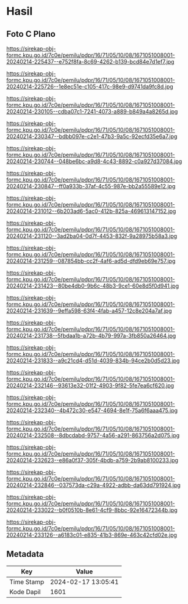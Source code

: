 # Hasil

## Foto C Plano

https://sirekap-obj-formc.kpu.go.id/7c0e/pemilu/pdpr/16/71/05/10/08/1671051008001-20240214-225437--e752f8fa-8c69-4262-b139-bcd84e7d1ef7.jpg

https://sirekap-obj-formc.kpu.go.id/7c0e/pemilu/pdpr/16/71/05/10/08/1671051008001-20240214-225726--1e8ec51e-c105-417c-98e9-d9741da9fc8d.jpg

https://sirekap-obj-formc.kpu.go.id/7c0e/pemilu/pdpr/16/71/05/10/08/1671051008001-20240214-230105--cdba07c1-7241-4073-a889-b849a4a8265d.jpg

https://sirekap-obj-formc.kpu.go.id/7c0e/pemilu/pdpr/16/71/05/10/08/1671051008001-20240214-230347--bdbb097e-c2e1-47b3-9a5c-92ecfd35e6a7.jpg

https://sirekap-obj-formc.kpu.go.id/7c0e/pemilu/pdpr/16/71/05/10/08/1671051008001-20240214-230744--048be6bc-a9d8-4c43-8892-c0a927d37084.jpg

https://sirekap-obj-formc.kpu.go.id/7c0e/pemilu/pdpr/16/71/05/10/08/1671051008001-20240214-230847--ff0a933b-37af-4c55-987e-bb2a55589e12.jpg

https://sirekap-obj-formc.kpu.go.id/7c0e/pemilu/pdpr/16/71/05/10/08/1671051008001-20240214-231012--6b203ad6-5ac0-412b-825a-469613147152.jpg

https://sirekap-obj-formc.kpu.go.id/7c0e/pemilu/pdpr/16/71/05/10/08/1671051008001-20240214-231120--3ad2ba04-0d7f-4453-832f-9a28975b58a3.jpg

https://sirekap-obj-formc.kpu.go.id/7c0e/pemilu/pdpr/16/71/05/10/08/1671051008001-20240214-231259--087854bb-cc2f-4af6-ad5d-dfd9eb69e757.jpg

https://sirekap-obj-formc.kpu.go.id/7c0e/pemilu/pdpr/16/71/05/10/08/1671051008001-20240214-231423--80be4db0-9b6c-48b3-9ce1-60e8d5f0d941.jpg

https://sirekap-obj-formc.kpu.go.id/7c0e/pemilu/pdpr/16/71/05/10/08/1671051008001-20240214-231639--9effa598-63f4-4fab-a457-12c8e204a7af.jpg

https://sirekap-obj-formc.kpu.go.id/7c0e/pemilu/pdpr/16/71/05/10/08/1671051008001-20240214-231738--5fbdaa1b-a72b-4b79-997a-3fb850a26464.jpg

https://sirekap-obj-formc.kpu.go.id/7c0e/pemilu/pdpr/16/71/05/10/08/1671051008001-20240214-231833--a9c21cd4-d51d-4039-834b-94ce2b0d5d23.jpg

https://sirekap-obj-formc.kpu.go.id/7c0e/pemilu/pdpr/16/71/05/10/08/1671051008001-20240214-232146--93613e32-01f2-4903-9f82-5fe7ea6cf620.jpg

https://sirekap-obj-formc.kpu.go.id/7c0e/pemilu/pdpr/16/71/05/10/08/1671051008001-20240214-232340--4b472c30-e547-4694-8e1f-75a6f6aaa475.jpg

https://sirekap-obj-formc.kpu.go.id/7c0e/pemilu/pdpr/16/71/05/10/08/1671051008001-20240214-232508--8dbcdabd-9757-4a56-a291-863756a2d075.jpg

https://sirekap-obj-formc.kpu.go.id/7c0e/pemilu/pdpr/16/71/05/10/08/1671051008001-20240214-232623--e86a0f37-305f-4bdb-a759-2b9ab8100233.jpg

https://sirekap-obj-formc.kpu.go.id/7c0e/pemilu/pdpr/16/71/05/10/08/1671051008001-20240214-232846--037573da-c29a-4922-adbb-da63dd791924.jpg

https://sirekap-obj-formc.kpu.go.id/7c0e/pemilu/pdpr/16/71/05/10/08/1671051008001-20240214-233022--b0f0510b-8e61-4cf9-8bbc-92e16472344b.jpg

https://sirekap-obj-formc.kpu.go.id/7c0e/pemilu/pdpr/16/71/05/10/08/1671051008001-20240214-233126--a6183c01-e835-41b3-869e-463c42cfd02e.jpg


## Metadata

| Key        | Value               |
| ---------- | ------------------- |
| Time Stamp | 2024-02-17 13:05:41 |
| Kode Dapil | 1601                |



